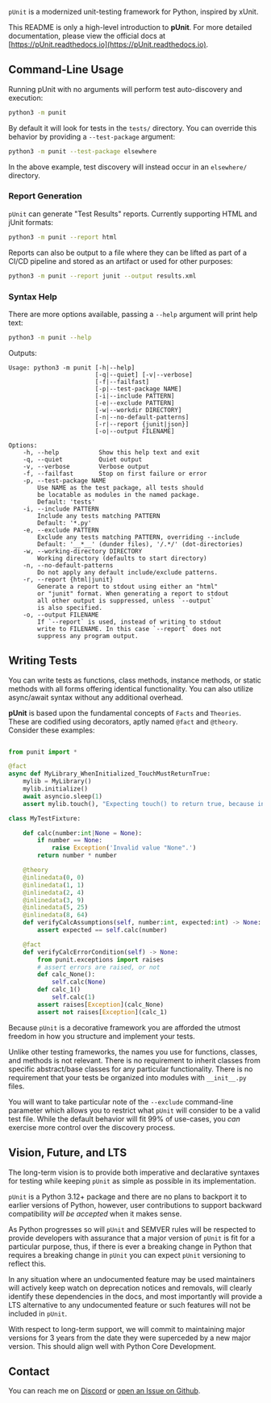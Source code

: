 `pUnit` is a modernized unit-testing framework for Python, inspired by xUnit.

This README is only a high-level introduction to **pUnit**. For more detailed documentation, please view the official docs at [https://pUnit.readthedocs.io](https://pUnit.readthedocs.io).

## Command-Line Usage

Running pUnit with no arguments will perform test auto-discovery and execution:

```bash
python3 -m punit
```

By default it will look for tests in the `tests/` directory. You can override this behavior by providing a `--test-package` argument:

```bash
python3 -m punit --test-package elsewhere
```

In the above example, test discovery will instead occur in an `elsewhere/` directory.

### Report Generation

`pUnit` can generate "Test Results" reports. Currently supporting HTML and jUnit formats:

```bash
python3 -m punit --report html
```

Reports can also be output to a file where they can be lifted as part of a CI/CD pipeline and stored as an artifact or used for other purposes:

```bash
python3 -m punit --report junit --output results.xml
```

### Syntax Help

There are more options available, passing a `--help` argument will print help text:

```bash
python3 -m punit --help
```
Outputs:
```plaintext
Usage: python3 -m punit [-h|--help]
                        [-q|--quiet] [-v|--verbose]
                        [-f|--failfast]
                        [-p|--test-package NAME]
                        [-i|--include PATTERN]
                        [-e|--exclude PATTERN]
                        [-w|--workdir DIRECTORY]
                        [-n|--no-default-patterns]
                        [-r|--report {junit|json}]
                        [-o|--output FILENAME]

Options:
    -h, --help           Show this help text and exit
    -q, --quiet          Quiet output
    -v, --verbose        Verbose output
    -f, --failfast       Stop on first failure or error
    -p, --test-package NAME
        Use NAME as the test package, all tests should
        be locatable as modules in the named package.
        Default: 'tests'
    -i, --include PATTERN
        Include any tests matching PATTERN
        Default: '*.py'
    -e, --exclude PATTERN
        Exclude any tests matching PATTERN, overriding --include
        Default: '__*__' (dunder files), '/.*/' (dot-directories)
    -w, --working-directory DIRECTORY
        Working directory (defaults to start directory)
    -n, --no-default-patterns
        Do not apply any default include/exclude patterns.
    -r, --report {html|junit}
        Generate a report to stdout using either an "html"
        or "junit" format. When generating a report to stdout
        all other output is suppressed, unless `--output`
        is also specified.
    -o, --output FILENAME
        If `--report` is used, instead of writing to stdout
        write to FILENAME. In this case `--report` does not
        suppress any program output.
```

## Writing Tests

You can write tests as functions, class methods, instance methods, or static methods with all forms offering identical functionality. You can also utilize async/await syntax without any additional overhead.

**pUnit** is based upon the fundamental concepts of `Facts` and `Theories`. These are codified using decorators, aptly named `@fact` and `@theory`. Consider these examples:

```python

from punit import *

@fact
async def MyLibrary_WhenInitialized_TouchMustReturnTrue:
    mylib = MyLibrary()
    mylib.initialize()
    await asyncio.sleep(1)
    assert mylib.touch(), "Expecting touch() to return true, because initialize() was called."

class MyTestFixture:

    def calc(number:int|None = None):
        if number == None:
            raise Exception('Invalid value "None".')
        return number * number

    @theory
    @inlinedata(0, 0)
    @inlinedata(1, 1)
    @inlinedata(2, 4)
    @inlinedata(3, 9)
    @inlinedata(5, 25)
    @inlinedata(8, 64)
    def verifyCalcAssumptions(self, number:int, expected:int) -> None:
        assert expected == self.calc(number)

    @fact
    def verifyCalcErrorCondition(self) -> None:
        from punit.exceptions import raises
        # assert errors are raised, or not
        def calc_None():
            self.calc(None)
        def calc_1()
            self.calc(1)
        assert raises[Exception](calc_None)
        assert not raises[Exception](calc_1)
```

Because `pUnit` is a decorative framework you are afforded the utmost freedom in how you structure and implement your tests.

Unlike other testing frameworks, the names you use for functions, classes, and methods is not relevant. There is no requirement to inherit classes from specific abstract/base classes for any particular functionality. There is no requirement that your tests be organized into modules with `__init__.py` files.

You will want to take particular note of the `--exclude` command-line parameter which allows you to restrict what `pUnit` will consider to be a valid test file. While the default behavior will fit 99% of use-cases, you _can_ exercise more control over the discovery process.

## Vision, Future, and LTS

The long-term vision is to provide both imperative and declarative syntaxes for testing while keeping `pUnit` as simple as possible in its implementation.

`pUnit` is a Python 3.12+ package and there are no plans to backport it to earlier versions of Python, however, user contributions to support backward compatibility _will be accepted_ when it makes sense.

As Python progresses so will `pUnit` and SEMVER rules will be respected to provide developers with assurance that a major version of `pUnit` is fit for a particular purpose, thus, if there is ever a breaking change in Python that requires a breaking change in `pUnit` you can expect `pUnit` versioning to reflect this.

In any situation where an undocumented feature may be used maintainers will actively keep watch on deprecation notices and removals, will clearly identify these dependencies in the docs, and most importantly will provide a LTS alternative to any undocumented feature or such features will not be included in `pUnit`.

With respect to long-term support, we will commit to maintaining major versions for 3 years from the date they were superceded by a new major version. This should align well with Python Core Development.

## Contact

You can reach me on [Discord](https://discordapp.com/users/307684202080501761) or [open an Issue on Github](https://github.com/wilson0x4d/punit/issues/new/choose).
